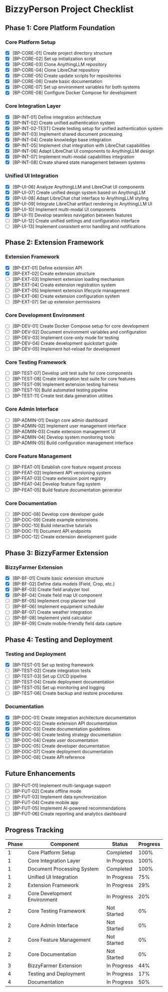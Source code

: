 # BizzyPerson Project Checklist

## Phase 1: Core Platform Foundation

### Core Platform Setup

- [x] [BP-CORE-01] Create project directory structure
- [x] [BP-CORE-02] Set up initialization script
- [x] [BP-CORE-03] Clone AnythingLLM repository
- [x] [BP-CORE-04] Clone LibreChat repository
- [x] [BP-CORE-05] Create update scripts for repositories
- [x] [BP-CORE-06] Create basic documentation
- [x] [BP-CORE-07] Set up environment variables for both systems
- [x] [BP-CORE-08] Configure Docker Compose for development

### Core Integration Layer

- [x] [BP-INT-01] Define integration architecture
- [x] [BP-INT-02] Create unified authentication system
- [x] [BP-INT-02-TEST] Create testing setup for unified authentication system
- [x] [BP-INT-03] Implement shared document processing
- [x] [BP-INT-04] Create knowledge base integration
- [x] [BP-INT-05] Implement chat integration with LibreChat capabilities
- [x] [BP-INT-06] Adapt LibreChat UI components to AnythingLLM design
- [x] [BP-INT-07] Implement multi-modal capabilities integration
- [x] [BP-INT-08] Create shared state management between systems

### Unified UI Integration

- [x] [BP-UI-06] Analyze AnythingLLM and LibreChat UI components
- [x] [BP-UI-07] Create unified design system based on AnythingLLM
- [x] [BP-UI-08] Adapt LibreChat chat interface to AnythingLLM styling
- [x] [BP-UI-09] Integrate LibreChat artifact rendering in AnythingLLM UI
- [x] [BP-UI-10] Implement multi-modal UI components
- [x] [BP-UI-11] Develop seamless navigation between features
- [ ] [BP-UI-12] Create unified settings and configuration interface
- [ ] [BP-UI-13] Implement consistent error handling and notifications

## Phase 2: Extension Framework

### Extension Framework

- [x] [BP-EXT-01] Define extension API
- [x] [BP-EXT-02] Create extension structure
- [ ] [BP-EXT-03] Implement extension loading mechanism
- [ ] [BP-EXT-04] Create extension registration system
- [ ] [BP-EXT-05] Implement extension lifecycle management
- [ ] [BP-EXT-06] Create extension configuration system
- [ ] [BP-EXT-07] Set up extension permissions

### Core Development Environment

- [ ] [BP-DEV-01] Create Docker Compose setup for core development
- [ ] [BP-DEV-02] Document environment variables and configuration
- [ ] [BP-DEV-03] Implement core-only mode for testing
- [ ] [BP-DEV-04] Create development quickstart guide
- [ ] [BP-DEV-05] Implement hot-reload for development

### Core Testing Framework

- [ ] [BP-TEST-07] Develop unit test suite for core components
- [ ] [BP-TEST-08] Create integration test suite for core features
- [ ] [BP-TEST-09] Implement extension testing harness
- [ ] [BP-TEST-10] Build automated testing pipeline
- [ ] [BP-TEST-11] Create test data generation utilities

### Core Admin Interface

- [ ] [BP-ADMIN-01] Design core admin dashboard
- [ ] [BP-ADMIN-02] Implement user management interface
- [ ] [BP-ADMIN-03] Create extension management UI
- [ ] [BP-ADMIN-04] Develop system monitoring tools
- [ ] [BP-ADMIN-05] Build configuration management interface

### Core Feature Management

- [ ] [BP-FEAT-01] Establish core feature request process
- [ ] [BP-FEAT-02] Implement API versioning system
- [ ] [BP-FEAT-03] Create extension point registry
- [ ] [BP-FEAT-04] Develop feature flag system
- [ ] [BP-FEAT-05] Build feature documentation generator

### Core Documentation

- [ ] [BP-DOC-08] Develop core developer guide
- [ ] [BP-DOC-09] Create example extensions
- [ ] [BP-DOC-10] Build interactive tutorials
- [ ] [BP-DOC-11] Document API endpoints
- [ ] [BP-DOC-12] Create extension development guide

## Phase 3: BizzyFarmer Extension

### BizzyFarmer Extension

- [x] [BP-BF-01] Create basic extension structure
- [x] [BP-BF-02] Define data models (Field, Crop, etc.)
- [x] [BP-BF-03] Create field analyzer tool
- [x] [BP-BF-04] Create field map UI component
- [ ] [BP-BF-05] Implement crop planner tool
- [ ] [BP-BF-06] Implement equipment scheduler
- [ ] [BP-BF-07] Create weather integration
- [ ] [BP-BF-08] Implement yield calculator
- [ ] [BP-BF-09] Create mobile-friendly field data capture

## Phase 4: Testing and Deployment

### Testing and Deployment

- [x] [BP-TEST-01] Set up testing framework
- [ ] [BP-TEST-02] Create integration tests
- [ ] [BP-TEST-03] Set up CI/CD pipeline
- [ ] [BP-TEST-04] Create deployment documentation
- [ ] [BP-TEST-05] Set up monitoring and logging
- [ ] [BP-TEST-06] Create backup and restore procedures

### Documentation

- [x] [BP-DOC-01] Create integration architecture documentation
- [x] [BP-DOC-02] Create extension API documentation
- [x] [BP-DOC-03] Create documentation guidelines
- [x] [BP-DOC-06] Create testing strategy documentation
- [ ] [BP-DOC-04] Create user documentation
- [ ] [BP-DOC-05] Create developer documentation
- [ ] [BP-DOC-07] Create deployment documentation
- [ ] [BP-DOC-08] Create API reference

## Future Enhancements

- [ ] [BP-FUT-01] Implement multi-language support
- [ ] [BP-FUT-02] Create offline mode
- [ ] [BP-FUT-03] Implement data synchronization
- [ ] [BP-FUT-04] Create mobile app
- [ ] [BP-FUT-05] Implement AI-powered recommendations
- [ ] [BP-FUT-06] Create reporting and analytics dashboard

## Progress Tracking

| Phase | Component | Status | Progress |
|-------|-----------|--------|----------|
| 1 | Core Platform Setup | Completed | 100% |
| 1 | Core Integration Layer | In Progress | 100% |
| 1 | Document Processing System | Completed | 100% |
| 1 | Unified UI Integration | In Progress | 75% |
| 2 | Extension Framework | In Progress | 29% |
| 2 | Core Development Environment | In Progress | 20% |
| 2 | Core Testing Framework | Not Started | 0% |
| 2 | Core Admin Interface | Not Started | 0% |
| 2 | Core Feature Management | Not Started | 0% |
| 2 | Core Documentation | Not Started | 0% |
| 3 | BizzyFarmer Extension | In Progress | 44% |
| 4 | Testing and Deployment | In Progress | 17% |
| 4 | Documentation | In Progress | 50% | 